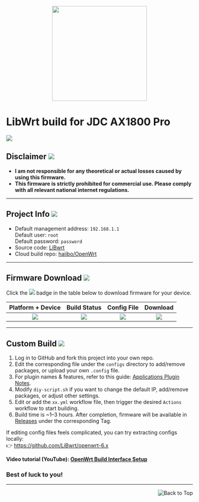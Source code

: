 <p align="center">
	<img width="256" src="https://avatars.githubusercontent.com/u/173426529"/>
</p>

# LibWrt build for JDC AX1800 Pro
[![](https://github.com/miyukowo/openwrt-ci/actions/workflows/JDC-AX1800-PRO.yml/badge.svg)](https://github.com/miyukowo/openwrt-ci/releases)

## Disclaimer [![](https://img.shields.io/badge/-Personal_Disclaimer-FFFFFF.svg)](#disclaimer-)

- **I am not responsible for any theoretical or actual losses caused by using this firmware.**
- **This firmware is strictly prohibited for commercial use. Please comply with all relevant national internet regulations.**

---

## Project Info [![](https://img.shields.io/badge/-Project_Overview-FFFFFF.svg)](#project-info-)

- Default management address: `192.168.1.1`  
  Default user: `root`  
  Default password: `password`  
- Source code: [LiBwrt](https://github.com/LiBwrt/openwrt-6.x)  
- Cloud build repo: [haiibo/OpenWrt](https://github.com/haiibo/OpenWrt)

---

## Firmware Download [![](https://img.shields.io/badge/-Build_Status_&_Download-FFFFFF.svg)](#firmware-download-)

Click the [![](https://img.shields.io/badge/Download-Link-blueviolet.svg?style=flat&logo=hack-the-box)](https://github.com/miyukowo/openwrt-ci/releases) badge in the table below to download firmware for your device.

| Platform + Device | Build Status | Config File | Download |
| :---------------: | :----------: | :---------: | :------: |
| [![](https://img.shields.io/badge/JDCloud_AX1800_PRO-ALL-32C955.svg?logo=openwrt)](https://github.com/miyukowo/openwrt-ci/blob/main/.github/workflows/JDC-AX1800-PRO.yml) | [![](https://github.com/miyukowo/openwrt-ci/actions/workflows/JDC-AX1800-PRO.yml/badge.svg)](https://github.com/miyukowo/openwrt-ci/actions/workflows/JDC-AX1800-PRO.yml) | [![](https://img.shields.io/badge/Config-orange.svg?logo=apache-spark)](https://github.com/miyukowo/openwrt-ci/blob/main/configs/jdc-ax1800-pro.config) | [![](https://img.shields.io/badge/Download-Link-blueviolet.svg?logo=hack-the-box)](https://github.com/miyukowo/openwrt-ci/releases/) |

---

## Custom Build [![](https://img.shields.io/badge/-How_To_Compile-FFFFFF.svg)](#custom-build-)

1. Log in to GitHub and fork this project into your own repo.  
2. Edit the corresponding file under the `configs` directory to add/remove packages, or upload your own `.config` file.  
3. For plugin names & features, refer to this guide: [Applications Plugin Notes](https://www.right.com.cn/forum/thread-3682029-1-1.html).  
4. Modify `diy-script.sh` if you want to change the default IP, add/remove packages, or adjust other settings.  
5. Edit or add the `xx.yml` workflow file, then trigger the desired `Actions` workflow to start building.  
6. Build time is ~1–3 hours. After completion, firmware will be available in [Releases](https://github.com/miyukowo/openwrt-ci/releases) under the corresponding Tag.  

If editing config files feels complicated, you can try extracting configs locally:  
👉 https://github.com/LiBwrt/openwrt-6.x  

**Video tutorial (YouTube): [OpenWrt Build Interface Setup](https://www.youtube.com/watch?v=jEE_J6-4E3Y&list=WL&index=7)**

### Best of luck to you!

---

<a href="#readme">
<img src="https://img.shields.io/badge/-Back_to_Top-FFFFFF.svg" title="Back to Top" align="right"/>
</a>
